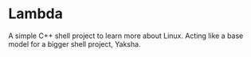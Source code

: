 # Lambda
A simple C++ shell project to learn more about Linux. Acting like a base model for a bigger shell project, Yaksha.
